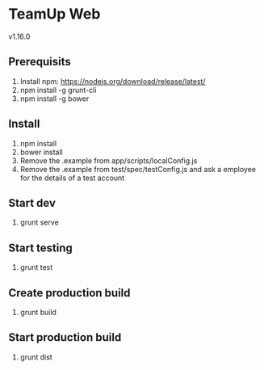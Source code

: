 # TeamUp Web
v1.16.0

## Prerequisits

1. Install npm: https://nodejs.org/download/release/latest/
2. npm install -g grunt-cli
3. npm install -g bower

## Install
1. npm install
2. bower install
3. Remove the .example from app/scripts/localConfig.js
4. Remove the .example from test/spec/testConfig.js and ask a employee for the details of a test account

## Start dev
1. grunt serve

## Start testing
1. grunt test

## Create production build
1. grunt build

## Start production build
1. grunt dist

